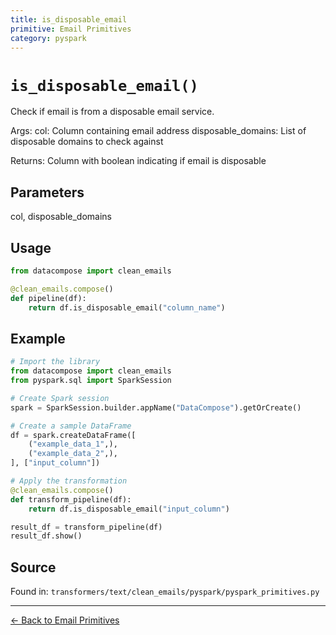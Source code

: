 ```yaml
---
title: is_disposable_email
primitive: Email Primitives
category: pyspark
---
```


# `is_disposable_email()`

Check if email is from a disposable email service.

Args:
    col: Column containing email address
    disposable_domains: List of disposable domains to check against

Returns:
    Column with boolean indicating if email is disposable

## Parameters

col, disposable_domains

## Usage

```python
from datacompose import clean_emails

@clean_emails.compose()
def pipeline(df):
    return df.is_disposable_email("column_name")
```

## Example

```python
# Import the library
from datacompose import clean_emails
from pyspark.sql import SparkSession

# Create Spark session
spark = SparkSession.builder.appName("DataCompose").getOrCreate()

# Create a sample DataFrame
df = spark.createDataFrame([
    ("example_data_1",),
    ("example_data_2",),
], ["input_column"])

# Apply the transformation
@clean_emails.compose()
def transform_pipeline(df):
    return df.is_disposable_email("input_column")

result_df = transform_pipeline(df)
result_df.show()
```

## Source

Found in: `transformers/text/clean_emails/pyspark/pyspark_primitives.py`

---
[← Back to Email Primitives](/primitives/emails)
